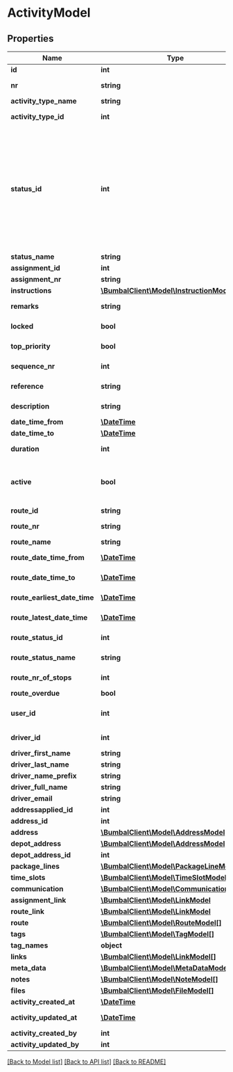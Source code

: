 # ActivityModel

## Properties
Name | Type | Description | Notes
------------ | ------------- | ------------- | -------------
**id** | **int** | Unique Identifier | 
**nr** | **string** | Number of this Activity | [optional] 
**activity_type_name** | **string** | Type of this Activity | [optional] 
**activity_type_id** | **int** | TypeID of this Activity | [optional] 
**status_id** | **int** | StatusId of this Activity, 28: activity_cancelled, 20: activity_incomplete, 21: activity_new, 39: activity_awaiting, 22: activity_accepted, 3: activity_planned, 4: activity_in_progress, 9: activity_executed | [optional] 
**status_name** | **string** | Activity Status | [optional] 
**assignment_id** | **int** | Assignment ID | [optional] 
**assignment_nr** | **string** | Assignment NR | [optional] 
**instructions** | [**\BumbalClient\Model\InstructionModel[]**](InstructionModel.md) |  | [optional] 
**remarks** | **string** | Remarks about this activity | [optional] 
**locked** | **bool** | Activity locked on a Route | [optional] 
**top_priority** | **bool** | Activity has top priority | [optional] 
**sequence_nr** | **int** | Sequence number on Route | [optional] 
**reference** | **string** | Reference of this activity | [optional] 
**description** | **string** | description of this activity | [optional] 
**date_time_from** | [**\DateTime**](\DateTime.md) | Earliest date-time | [optional] 
**date_time_to** | [**\DateTime**](\DateTime.md) | latest date-time | [optional] 
**duration** | **int** | Duration of this activity in minutes | [optional] 
**active** | **bool** | if active&#x3D;0: activity has been removed and is no longer visible in any bumbal interface | [optional] 
**route_id** | **string** | Route ID (unique) | [optional] 
**route_nr** | **string** | Route Number (not unique) | [optional] 
**route_name** | **string** | Route name | [optional] 
**route_date_time_from** | [**\DateTime**](\DateTime.md) | Start date-time of route | [optional] 
**route_date_time_to** | [**\DateTime**](\DateTime.md) | End date-time of route | [optional] 
**route_earliest_date_time** | [**\DateTime**](\DateTime.md) | Earliest date-time of route | [optional] 
**route_latest_date_time** | [**\DateTime**](\DateTime.md) | Latest date-time of route | [optional] 
**route_status_id** | **int** | Status ID of this Route | [optional] 
**route_status_name** | **string** | Status Name of this Route | [optional] 
**route_nr_of_stops** | **int** | Number of stops on this route | [optional] 
**route_overdue** | **bool** | Route is overdue | [optional] 
**user_id** | **int** | ID of the user who will execute this activity | [optional] 
**driver_id** | **int** | Driver ID connected to this route/activity | [optional] 
**driver_first_name** | **string** | Driver first name | [optional] 
**driver_last_name** | **string** | Driver last name | [optional] 
**driver_name_prefix** | **string** | Driver prefix | [optional] 
**driver_full_name** | **string** | Driver full name | [optional] 
**driver_email** | **string** | Driver email | [optional] 
**addressapplied_id** | **int** | Address Applied ID | [optional] 
**address_id** | **int** | Address ID | [optional] 
**address** | [**\BumbalClient\Model\AddressModel**](AddressModel.md) |  | [optional] 
**depot_address** | [**\BumbalClient\Model\AddressModel**](AddressModel.md) |  | [optional] 
**depot_address_id** | **int** | Depot Address ID | [optional] 
**package_lines** | [**\BumbalClient\Model\PackageLineModel[]**](PackageLineModel.md) |  | [optional] 
**time_slots** | [**\BumbalClient\Model\TimeSlotModel[]**](TimeSlotModel.md) |  | [optional] 
**communication** | [**\BumbalClient\Model\CommunicationModel**](CommunicationModel.md) |  | [optional] 
**assignment_link** | [**\BumbalClient\Model\LinkModel**](LinkModel.md) |  | [optional] 
**route_link** | [**\BumbalClient\Model\LinkModel**](LinkModel.md) |  | [optional] 
**route** | [**\BumbalClient\Model\RouteModel[]**](RouteModel.md) |  | [optional] 
**tags** | [**\BumbalClient\Model\TagModel[]**](TagModel.md) |  | [optional] 
**tag_names** | **object** |  | [optional] 
**links** | [**\BumbalClient\Model\LinkModel[]**](LinkModel.md) |  | [optional] 
**meta_data** | [**\BumbalClient\Model\MetaDataModel[]**](MetaDataModel.md) |  | [optional] 
**notes** | [**\BumbalClient\Model\NoteModel[]**](NoteModel.md) |  | [optional] 
**files** | [**\BumbalClient\Model\FileModel[]**](FileModel.md) |  | [optional] 
**activity_created_at** | [**\DateTime**](\DateTime.md) | created_at date time | [optional] 
**activity_updated_at** | [**\DateTime**](\DateTime.md) | updated_at date time | [optional] 
**activity_created_by** | **int** | created_by user id | [optional] 
**activity_updated_by** | **int** | created_by user id | [optional] 

[[Back to Model list]](../README.md#documentation-for-models) [[Back to API list]](../README.md#documentation-for-api-endpoints) [[Back to README]](../README.md)


